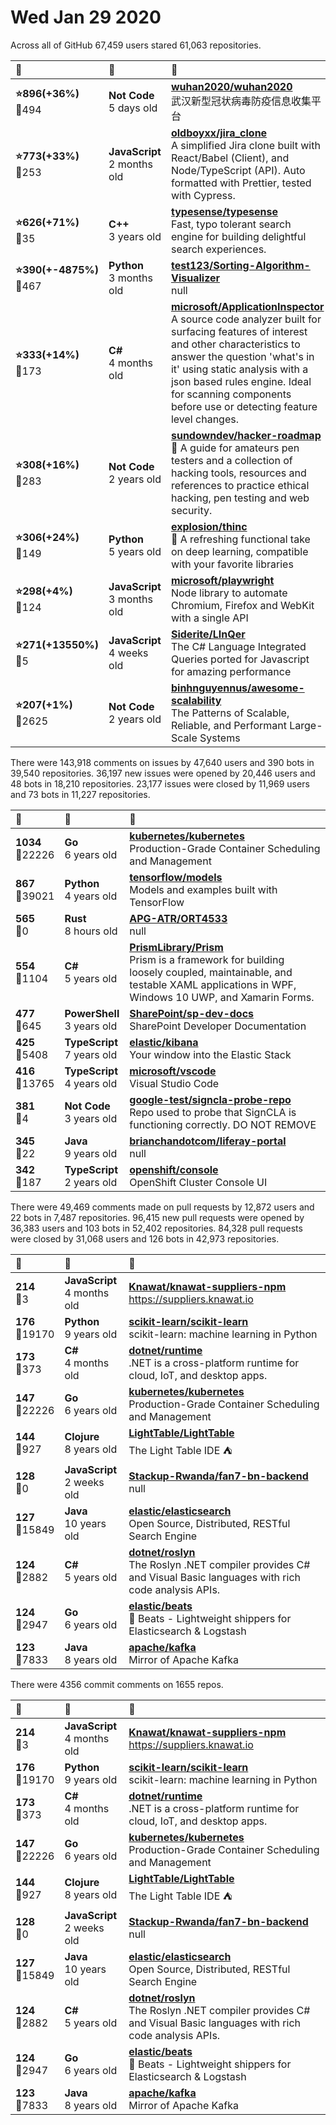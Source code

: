 # Wed Jan 29 2020

Across all of GitHub 67,459 users stared 
61,063 repositories. 

| :page_with_curl: | :calendar: | :page_with_curl: |
| :--- | :--- | :--- |
| **:star:896(+36%)**<br>:twisted_rightwards_arrows:494 | **Not Code**<br>5 days old | **[wuhan2020/wuhan2020](https://github.com/wuhan2020/wuhan2020)**<br>武汉新型冠状病毒防疫信息收集平台 |
| **:star:773(+33%)**<br>:twisted_rightwards_arrows:253 | **JavaScript**<br>2 months old | **[oldboyxx/jira_clone](https://github.com/oldboyxx/jira_clone)**<br>A simplified Jira clone built with React/Babel (Client), and Node/TypeScript (API). Auto formatted with Prettier, tested with Cypress. |
| **:star:626(+71%)**<br>:twisted_rightwards_arrows:35 | **C++**<br>3 years old | **[typesense/typesense](https://github.com/typesense/typesense)**<br>Fast, typo tolerant search engine for building delightful search experiences. |
| **:star:390(+-4875%)**<br>:twisted_rightwards_arrows:467 | **Python**<br>3 months old | **[test123/Sorting-Algorithm-Visualizer](https://github.com/test123/Sorting-Algorithm-Visualizer)**<br>null |
| **:star:333(+14%)**<br>:twisted_rightwards_arrows:173 | **C#**<br>4 months old | **[microsoft/ApplicationInspector](https://github.com/microsoft/ApplicationInspector)**<br>A source code analyzer built for surfacing features of interest and other characteristics to answer the question 'what's in it' using static analysis with a json based rules engine. Ideal for scanning components before use or detecting feature level changes. |
| **:star:308(+16%)**<br>:twisted_rightwards_arrows:283 | **Not Code**<br>2 years old | **[sundowndev/hacker-roadmap](https://github.com/sundowndev/hacker-roadmap)**<br>:pushpin: A guide for amateurs pen testers and a collection of hacking tools, resources and references to practice ethical hacking, pen testing and web security. |
| **:star:306(+24%)**<br>:twisted_rightwards_arrows:149 | **Python**<br>5 years old | **[explosion/thinc](https://github.com/explosion/thinc)**<br>🔮 A refreshing functional take on deep learning, compatible with your favorite libraries |
| **:star:298(+4%)**<br>:twisted_rightwards_arrows:124 | **JavaScript**<br>3 months old | **[microsoft/playwright](https://github.com/microsoft/playwright)**<br>Node library to automate Chromium, Firefox and WebKit with a single API |
| **:star:271(+13550%)**<br>:twisted_rightwards_arrows:5 | **JavaScript**<br>4 weeks old | **[Siderite/LInQer](https://github.com/Siderite/LInQer)**<br>The C# Language Integrated Queries ported for Javascript for amazing performance |
| **:star:207(+1%)**<br>:twisted_rightwards_arrows:2625 | **Not Code**<br>2 years old | **[binhnguyennus/awesome-scalability](https://github.com/binhnguyennus/awesome-scalability)**<br>The Patterns of Scalable, Reliable, and Performant Large-Scale Systems |

There were 143,918 comments on issues by 47,640 users and 390 bots in 39,540 repositories.
36,197 new issues were opened by 20,446 users and 48 bots in 18,210 repositories.
23,177 issues were closed by 11,969 users and 73 bots in 11,227 repositories.

| :speech_balloon: | :calendar: | :page_with_curl: |
| :--- | :--- | :--- |
| **1034**<br>:twisted_rightwards_arrows:22226 | **Go**<br>6 years old | **[kubernetes/kubernetes](https://github.com/kubernetes/kubernetes)**<br>Production-Grade Container Scheduling and Management |
| **867**<br>:twisted_rightwards_arrows:39021 | **Python**<br>4 years old | **[tensorflow/models](https://github.com/tensorflow/models)**<br>Models and examples built with TensorFlow |
| **565**<br>:twisted_rightwards_arrows:0 | **Rust**<br>8 hours old | **[APG-ATR/ORT4533](https://github.com/APG-ATR/ORT4533)**<br>null |
| **554**<br>:twisted_rightwards_arrows:1104 | **C#**<br>5 years old | **[PrismLibrary/Prism](https://github.com/PrismLibrary/Prism)**<br>Prism is a framework for building loosely coupled, maintainable, and testable XAML applications in WPF, Windows 10 UWP, and Xamarin Forms. |
| **477**<br>:twisted_rightwards_arrows:645 | **PowerShell**<br>3 years old | **[SharePoint/sp-dev-docs](https://github.com/SharePoint/sp-dev-docs)**<br>SharePoint Developer Documentation |
| **425**<br>:twisted_rightwards_arrows:5408 | **TypeScript**<br>7 years old | **[elastic/kibana](https://github.com/elastic/kibana)**<br>Your window into the Elastic Stack |
| **416**<br>:twisted_rightwards_arrows:13765 | **TypeScript**<br>4 years old | **[microsoft/vscode](https://github.com/microsoft/vscode)**<br>Visual Studio Code |
| **381**<br>:twisted_rightwards_arrows:4 | **Not Code**<br>3 years old | **[google-test/signcla-probe-repo](https://github.com/google-test/signcla-probe-repo)**<br>Repo used to probe that SignCLA is functioning correctly.  DO NOT REMOVE |
| **345**<br>:twisted_rightwards_arrows:22 | **Java**<br>9 years old | **[brianchandotcom/liferay-portal](https://github.com/brianchandotcom/liferay-portal)**<br>null |
| **342**<br>:twisted_rightwards_arrows:187 | **TypeScript**<br>2 years old | **[openshift/console](https://github.com/openshift/console)**<br>OpenShift Cluster Console UI |

There were 49,469 comments made on pull requests by 12,872 users and 22 bots in 7,487 repositories.
96,415 new pull requests were opened by 36,383 users and 103 bots in 52,402 repositories.
84,328 pull requests were closed by 31,068 users and 126 bots in 42,973 repositories.

| :speech_balloon: | :calendar: | :page_with_curl: |
| :--- | :--- | :--- |
| **214**<br>:twisted_rightwards_arrows:3 | **JavaScript**<br>4 months old | **[Knawat/knawat-suppliers-npm](https://github.com/Knawat/knawat-suppliers-npm)**<br>https://suppliers.knawat.io |
| **176**<br>:twisted_rightwards_arrows:19170 | **Python**<br>9 years old | **[scikit-learn/scikit-learn](https://github.com/scikit-learn/scikit-learn)**<br>scikit-learn: machine learning in Python |
| **173**<br>:twisted_rightwards_arrows:373 | **C#**<br>4 months old | **[dotnet/runtime](https://github.com/dotnet/runtime)**<br>.NET is a cross-platform runtime for cloud, IoT, and desktop apps. |
| **147**<br>:twisted_rightwards_arrows:22226 | **Go**<br>6 years old | **[kubernetes/kubernetes](https://github.com/kubernetes/kubernetes)**<br>Production-Grade Container Scheduling and Management |
| **144**<br>:twisted_rightwards_arrows:927 | **Clojure**<br>8 years old | **[LightTable/LightTable](https://github.com/LightTable/LightTable)**<br>The Light Table IDE ⛺ |
| **128**<br>:twisted_rightwards_arrows:0 | **JavaScript**<br>2 weeks old | **[Stackup-Rwanda/fan7-bn-backend](https://github.com/Stackup-Rwanda/fan7-bn-backend)**<br>null |
| **127**<br>:twisted_rightwards_arrows:15849 | **Java**<br>10 years old | **[elastic/elasticsearch](https://github.com/elastic/elasticsearch)**<br>Open Source, Distributed, RESTful Search Engine |
| **124**<br>:twisted_rightwards_arrows:2882 | **C#**<br>5 years old | **[dotnet/roslyn](https://github.com/dotnet/roslyn)**<br>The Roslyn .NET compiler provides C# and Visual Basic languages with rich code analysis APIs. |
| **124**<br>:twisted_rightwards_arrows:2947 | **Go**<br>6 years old | **[elastic/beats](https://github.com/elastic/beats)**<br>:tropical_fish: Beats - Lightweight shippers for Elasticsearch & Logstash  |
| **123**<br>:twisted_rightwards_arrows:7833 | **Java**<br>8 years old | **[apache/kafka](https://github.com/apache/kafka)**<br>Mirror of Apache Kafka |

There were 4356 commit comments on 1655 repos.

| :speech_balloon: | :calendar: | :page_with_curl: |
| :--- | :--- | :--- |
| **214**<br>:twisted_rightwards_arrows:3 | **JavaScript**<br>4 months old | **[Knawat/knawat-suppliers-npm](https://github.com/Knawat/knawat-suppliers-npm)**<br>https://suppliers.knawat.io |
| **176**<br>:twisted_rightwards_arrows:19170 | **Python**<br>9 years old | **[scikit-learn/scikit-learn](https://github.com/scikit-learn/scikit-learn)**<br>scikit-learn: machine learning in Python |
| **173**<br>:twisted_rightwards_arrows:373 | **C#**<br>4 months old | **[dotnet/runtime](https://github.com/dotnet/runtime)**<br>.NET is a cross-platform runtime for cloud, IoT, and desktop apps. |
| **147**<br>:twisted_rightwards_arrows:22226 | **Go**<br>6 years old | **[kubernetes/kubernetes](https://github.com/kubernetes/kubernetes)**<br>Production-Grade Container Scheduling and Management |
| **144**<br>:twisted_rightwards_arrows:927 | **Clojure**<br>8 years old | **[LightTable/LightTable](https://github.com/LightTable/LightTable)**<br>The Light Table IDE ⛺ |
| **128**<br>:twisted_rightwards_arrows:0 | **JavaScript**<br>2 weeks old | **[Stackup-Rwanda/fan7-bn-backend](https://github.com/Stackup-Rwanda/fan7-bn-backend)**<br>null |
| **127**<br>:twisted_rightwards_arrows:15849 | **Java**<br>10 years old | **[elastic/elasticsearch](https://github.com/elastic/elasticsearch)**<br>Open Source, Distributed, RESTful Search Engine |
| **124**<br>:twisted_rightwards_arrows:2882 | **C#**<br>5 years old | **[dotnet/roslyn](https://github.com/dotnet/roslyn)**<br>The Roslyn .NET compiler provides C# and Visual Basic languages with rich code analysis APIs. |
| **124**<br>:twisted_rightwards_arrows:2947 | **Go**<br>6 years old | **[elastic/beats](https://github.com/elastic/beats)**<br>:tropical_fish: Beats - Lightweight shippers for Elasticsearch & Logstash  |
| **123**<br>:twisted_rightwards_arrows:7833 | **Java**<br>8 years old | **[apache/kafka](https://github.com/apache/kafka)**<br>Mirror of Apache Kafka |

